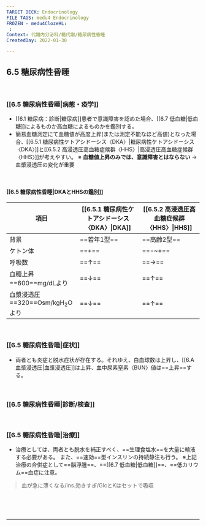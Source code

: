 ```yaml
---
TARGET DECK: Endocrinology
FILE TAGS: medu4 Endocrinology
FROZEN - medu4ClozeHL:
 : 
Context: 代謝内分泌科/糖代謝/糖尿病性昏睡
CreatedDay: 2022-01-30

---
```


## 6.5 糖尿病性昏睡

<br>

### [[6.5 糖尿病性昏睡|病態・疫学]]
* [[6.1 糖尿病：診断|糖尿病]]患者で意識障害を認めた場合、[[6.7 低血糖|低血糖]]によるものか高血糖によるものかを鑑別する。
* 簡易血糖測定にて血糖値が高度上昇(または測定不能なほど高値)となった場合、[[6.5.1 糖尿病性ケトアシドーシス〈DKA〉|糖尿病性ケトアシドーシス〈DKA〉]]と[[6.5.2 高浸透圧高血糖症候群〈HHS〉|高浸透圧高血糖症候群〈HHS〉]]が考えやすい。
※ **血糖値上昇のみでは、意識障害とはならない** → 血漿浸透圧の変化が重要


<br>

#### [[6.5 糖尿病性昏睡|DKAとHHSの鑑別]]
|項目|[[6.5.1 糖尿病性ケトアシドーシス〈DKA〉\|DKA]]|[[6.5.2 高浸透圧高血糖症候群〈HHS〉\|HHS]]|
|---|---|---|
|背景|==若年1型==|==高齢2型==|
|ケトン体|==+==|==-~+==|
|呼吸数|==↑==|==→==|
|血糖上昇<br>==600==mg/dLより|==↓==|==↑==|
|血漿浸透圧<br>==320==Osm/kgH<sub>2</sub>Oより|==↓==|==↑==|
<!--ID: 1655869786105-->



<br>

### [[6.5 糖尿病性昏睡|症状]]
* 両者とも炎症と脱水症状が存在する。それゆえ、白血球数は上昇し、[[6.A 血漿浸透圧|血漿浸透圧]]は上昇、血中尿素窒素〈BUN〉値は==上昇==する。
<!--ID: 1643709295593-->




<br>

### [[6.5 糖尿病性昏睡|診断/検査]]


<br>

### [[6.5 糖尿病性昏睡|治療]]
* 治療としては、両者とも脱水を補正すべく、==生理食塩水==を大量に輸液する必要がある。 また、==速効==型インスリンの持続静注も行う。
 ※上記治療の合併症として==脳浮腫==、==[[6.7 低血糖|低血糖]]==、==低カリウム==血症に注意。
>血が急に薄くなる/ins.効きすぎ/GlcとKはセットで吸収
<!--ID: 1643709295599-->



<br><br><br>

---

